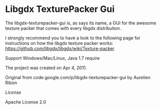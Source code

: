 # Libgdx TexturePacker Gui

The libgdx-texturepacker-gui is, as says its name, a GUI for the awesome texture packer that comes with every libgdx distribution.

I strongly recommend you to have a look to the following page for instructions on how the libgdx texture packer works: https://github.com/libgdx/libgdx/wiki/Texture-packer

Support Windows/Mac/Linux, Java 1.7 require

The project was created on Apr 4, 2011.

Original from code.google.com/p/libgdx-texturepacker-gui by Aurelien Ribon

*License*

Apache License 2.0 
